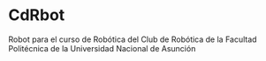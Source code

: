 CdRbot
======

Robot para el curso de Robótica del Club de Robótica de la Facultad Politécnica de la Universidad Nacional de Asunción

